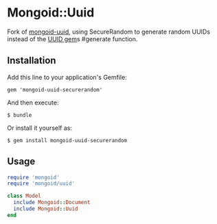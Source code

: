 # Mongoid::Uuid

Fork of [mongoid-uuid](https://github.com/badlamer/mongoid-uuid), using SecureRandom to generate random UUIDs instead
of the [UUID gem](https://github.com/assaf/uuid/)s #generate function.

## Installation

Add this line to your application's Gemfile:

    gem 'mongoid-uuid-securerandom'

And then execute:

    $ bundle

Or install it yourself as:

    $ gem install mongoid-uuid-securerandom

## Usage

```ruby
require 'mongoid'
require 'mongoid/uuid'

class Model
  include Mongoid::Document
  include Mongoid::Uuid
end
```
